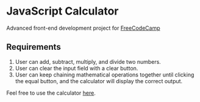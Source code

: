 # JavaScript Calculator

Advanced front-end development project for [FreeCodeCamp](https://www.freecodecamp.com/challenges/build-a-javascript-calculator)

## Requirements

1. User can add, subtract, multiply, and divide two numbers.
2. User can clear the input field with a clear button.
3. User can keep chaining mathematical operations together until clicking the equal button, and the calculator will display the correct output.

Feel free to use the calculator [here](https://seanmhamlet.github.io/javascript-calculator/).
